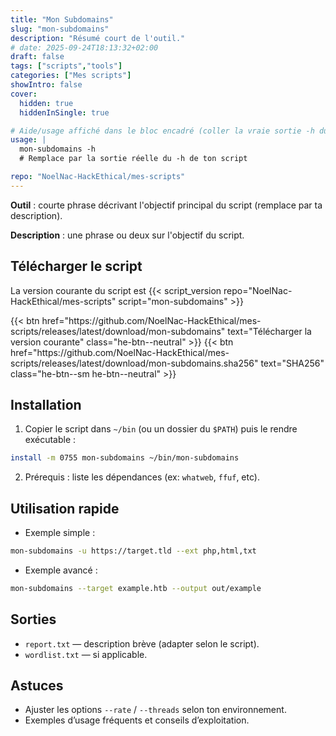 ```yaml
---
title: "Mon Subdomains"
slug: "mon-subdomains"
description: "Résumé court de l'outil."
# date: 2025-09-24T18:13:32+02:00
draft: false
tags: ["scripts","tools"]
categories: ["Mes scripts"]
showIntro: false
cover:
  hidden: true
  hiddenInSingle: true

# Aide/usage affiché dans le bloc encadré (coller la vraie sortie -h du script)
usage: |
  mon-subdomains -h
  # Remplace par la sortie réelle du -h de ton script

repo: "NoelNac-HackEthical/mes-scripts"
---
```


**Outil** : courte phrase décrivant l'objectif principal du script (remplace par ta description).

**Description** : une phrase ou deux sur l'objectif du script.

<!-- USAGE -->

## Télécharger le script

<p class="version-line">
  La version courante du script est
  {{< script_version repo="NoelNac-HackEthical/mes-scripts" script="mon-subdomains" >}}
</p>

<div class="dl-row">
  {{< btn href="https://github.com/NoelNac-HackEthical/mes-scripts/releases/latest/download/mon-subdomains" text="Télécharger la version courante" class="he-btn--neutral" >}}
  {{< btn href="https://github.com/NoelNac-HackEthical/mes-scripts/releases/latest/download/mon-subdomains.sha256" text="SHA256" class="he-btn--sm he-btn--neutral" >}}
</div>

## Installation

1. Copier le script dans `~/bin` (ou un dossier du `$PATH`) puis le rendre exécutable :

```bash
install -m 0755 mon-subdomains ~/bin/mon-subdomains
```

2. Prérequis : liste les dépendances (ex: `whatweb`, `ffuf`, etc).

## Utilisation rapide

- Exemple simple :

```bash
mon-subdomains -u https://target.tld --ext php,html,txt
```

- Exemple avancé :

```bash
mon-subdomains --target example.htb --output out/example
```

## Sorties

- `report.txt` — description brève (adapter selon le script).  
- `wordlist.txt` — si applicable.

## Astuces

- Ajuster les options `--rate` / `--threads` selon ton environnement.  
- Exemples d’usage fréquents et conseils d’exploitation.

